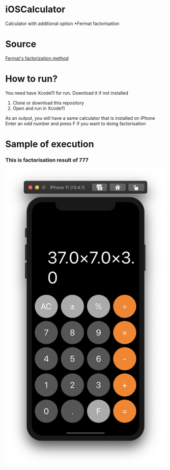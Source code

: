 # iOSCalculator
Calculator with additional option *Fermat factorisation

# Source
[Fermat's factorization method](https://en.wikipedia.org/wiki/Fermat%27s_factorization_method "Wikipedia")

# How to run?
You need have Xcode11 for run. Download it if not installed 
1. Clone or download this repository  
2. Open and run in Xcode11  

As an output, you will have a same calculator that is installed on iPhone  
Enter an odd number and press F if you want to doing factorisation     

# Sample of execution 
### This is factorisation result of 777  
![alt-text](https://github.com/AleksandrTolstoy/iOSCalculator/blob/master/sample.png)
